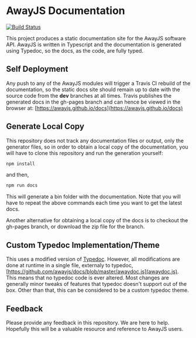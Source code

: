 # AwayJS Documentation
[![Build Status](https://travis-ci.org/awayjs/docs.svg?branch=dev)](https://travis-ci.org/awayjs/docs)

This project produces a static documentation site for the AwayJS software API.
AwayJS is written in Typescript and the documentation is generated using Typedoc,
so the docs, as the code, are fully typed.

## Self Deployment

Any push to any of the AwayJS modules will trigger a Travis CI rebuild of the documentation,
so the static docs site should remain up to date with the source code from the **dev** branches at
all times. Travis publishes the generated docs in the gh-pages branch and can hence be viewed in the browser at:
[https://awayjs.github.io/docs](https://awayjs.github.io/docs)

## Generate Local Copy

This repository does not track any documentation files or output, only the generator files, so
in order to obtain a local copy of the documentation, you will have to clone this repository and 
run the generation yourself:

```typescript
npm install
```

and then,

```typescript
npm run docs
```

This will generate a bin folder with the documentation. Note that you will have to repeat the above
commands each time you want to get the latest docs.

Another alternative for obtaining a local copy of the docs is to checkout the gh-pages branch, or download the zip file for the branch.

## Custom Typedoc Implementation/Theme

This uses a modified version of [Typedoc](https://github.com/TypeStrong/typedoc). However,
all modifications are done at runtime in a single file, externaly to typedoc, [https://github.com/awayjs/docs/blob/master/awaydoc.js](awaydoc.js).
This means that no typedoc code is ever altered.
Most changes are generally minor tweaks of features that typedoc doesn't support out of the box.
Other than that, this can be considered to be a custom typedoc theme.

## Feedback

Please provide any feedback in this repository. We are here to help. 
Hopefully this will be a valuable resource and reference to AwayJS users.